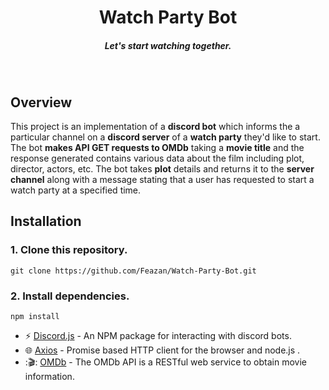 <h1 align=center>Watch Party Bot</h1>
<h5 align=center>Let's start watching together.</h5>
<br>

## Overview

This project is an implementation of a **discord bot** which informs the a particular channel on a **discord server** of a **watch party** they'd like to start. The bot **makes API GET requests to OMDb** taking a **movie title** and the response generated contains various data about the film including plot, director, actors, etc. The bot takes **plot** details and returns it to the **server channel** along with a message stating that a user has requested to start a watch party at a specified time.

## Installation

### 1. Clone this repository.

```
git clone https://github.com/Feazan/Watch-Party-Bot.git
```

### 2. Install dependencies.

```
npm install
```

- :zap: [Discord.js](https://www.npmjs.com/package/discord.js?source=post_page-----7b5fe27cb6fa----------------------) - An NPM package for interacting with discord bots.
- :globe_with_meridians: [Axios](https://www.npmjs.com/package/axios) - Promise based HTTP client for the browser and node.js .
- :🎬: [OMDb](http://www.omdbapi.com/) - The OMDb API is a RESTful web service to obtain movie information.
